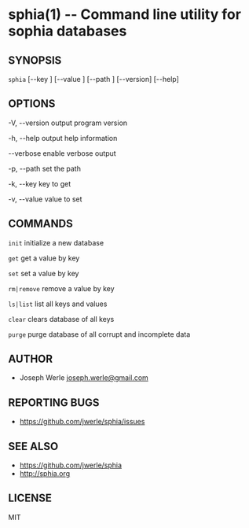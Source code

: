 sphia(1) -- Command line utility for sophia databases
=================================

## SYNOPSIS

`sphia` <command> [--key <key>] [--value <value>] [--path <path>]
                [--version] [--help]

## OPTIONS

  -V, --version
      output program version

  -h, --help
      output help information

  --verbose
      enable verbose output

  -p, --path <path>
      set the path

  -k, --key <name>
      key to get

  -v, --value <name>
      value to set


## COMMANDS
  `init`
      initialize a new database

  `get`
      get a value by key

  `set`
      set a value by key

  `rm|remove`
      remove a value by key

  `ls|list`
      list all keys and values

  `clear`
      clears database of all keys

  `purge`
      purge database of all corrupt and incomplete data

## AUTHOR

  - Joseph Werle <joseph.werle@gmail.com>

## REPORTING BUGS

  - <https://github.com/jwerle/sphia/issues>

## SEE ALSO

  - <https://github.com/jwerle/sphia>
  - <http://sphia.org>

## LICENSE

MIT
